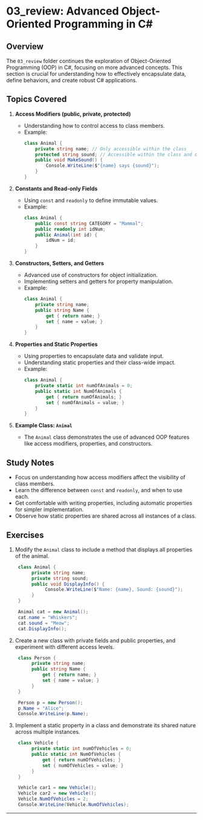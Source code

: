 # 03_review: Advanced Object-Oriented Programming in C#

## Overview

The `03_review` folder continues the exploration of Object-Oriented Programming (OOP) in C#, focusing on more advanced concepts. This section is crucial for understanding how to effectively encapsulate data, define behaviors, and create robust C# applications.

## Topics Covered

1. **Access Modifiers (public, private, protected)**
   - Understanding how to control access to class members.
   - Example:
     ```csharp
     class Animal {
         private string name; // Only accessible within the class
         protected string sound; // Accessible within the class and derived classes
         public void MakeSound() {
             Console.WriteLine($"{name} says {sound}");
         }
     }
     ```

2. **Constants and Read-only Fields**
   - Using `const` and `readonly` to define immutable values.
   - Example:
     ```csharp
     class Animal {
         public const string CATEGORY = "Mammal";
         public readonly int idNum;
         public Animal(int id) {
             idNum = id;
         }
     }
     ```

3. **Constructors, Setters, and Getters**
   - Advanced use of constructors for object initialization.
   - Implementing setters and getters for property manipulation.
   - Example:
     ```csharp
     class Animal {
         private string name;
         public string Name {
             get { return name; }
             set { name = value; }
         }
     }
     ```

4. **Properties and Static Properties**
   - Using properties to encapsulate data and validate input.
   - Understanding static properties and their class-wide impact.
   - Example:
     ```csharp
     class Animal {
         private static int numOfAnimals = 0;
         public static int NumOfAnimals {
             get { return numOfAnimals; }
             set { numOfAnimals = value; }
         }
     }
     ```

5. **Example Class: `Animal`**
   - The `Animal` class demonstrates the use of advanced OOP features like access modifiers, properties, and constructors.

## Study Notes

- Focus on understanding how access modifiers affect the visibility of class members.
- Learn the difference between `const` and `readonly`, and when to use each.
- Get comfortable with writing properties, including automatic properties for simpler implementation.
- Observe how static properties are shared across all instances of a class.

## Exercises

1. Modify the `Animal` class to include a method that displays all properties of the animal.
   ```csharp
    class Animal {
         private string name;
         private string sound;
         public void DisplayInfo() {
              Console.WriteLine($"Name: {name}, Sound: {sound}");
         }
    }

    Animal cat = new Animal();
    cat.name = "Whiskers";
    cat.sound = "Meow";
    cat.DisplayInfo();
    ```
2. Create a new class with private fields and public properties, and experiment with different access levels.
   ```csharp
    class Person {
         private string name;
         public string Name {
             get { return name; }
             set { name = value; }
         }
    }

    Person p = new Person();
    p.Name = "Alice";
    Console.WriteLine(p.Name);
   ```
3. Implement a static property in a class and demonstrate its shared nature across multiple instances.
   ```csharp
    class Vehicle {
         private static int numOfVehicles = 0;
         public static int NumOfVehicles {
             get { return numOfVehicles; }
             set { numOfVehicles = value; }
         }
    }

    Vehicle car1 = new Vehicle();
    Vehicle car2 = new Vehicle();
    Vehicle.NumOfVehicles = 2;
    Console.WriteLine(Vehicle.NumOfVehicles);
   ```

---

